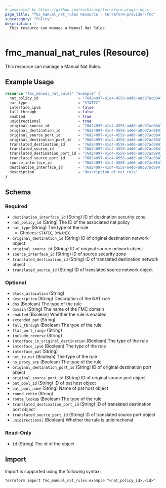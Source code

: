 ```yaml
---
# generated by https://github.com/hashicorp/terraform-plugin-docs
page_title: "fmc_manual_nat_rules Resource - terraform-provider-fmc"
subcategory: "Policy"
description: |-
  This resource can manage a Manual Nat Rules.
---
```


# fmc_manual_nat_rules (Resource)

This resource can manage a Manual Nat Rules.

## Example Usage

```terraform
resource "fmc_manual_nat_rules" "example" {
  nat_policy_id                  = "76d24097-41c4-4558-a4d0-a8c07ac08470"
  nat_type                       = "STATIC"
  interface_ipv6                 = false
  fall_through                   = false
  enabled                        = true
  unidirectional                 = true
  original_source_id             = "76d24097-41c4-4558-a4d0-a8c07ac08470"
  original_destination_id        = "76d24097-41c4-4558-a4d0-a8c07ac08470"
  original_source_port_id        = "76d24097-41c4-4558-a4d0-a8c07ac08470"
  original_destination_port_id   = "76d24097-41c4-4558-a4d0-a8c07ac08470"
  translated_destination_id      = "76d24097-41c4-4558-a4d0-a8c07ac08470"
  translated_source_id           = "76d24097-41c4-4558-a4d0-a8c07ac08470"
  translated_destination_port_id = "76d24097-41c4-4558-a4d0-a8c07ac08470"
  translated_source_port_id      = "76d24097-41c4-4558-a4d0-a8c07ac08470"
  source_interface_id            = "76d24097-41c4-4558-a4d0-a8c07ac08470"
  destination_interface_id       = "76d24097-41c4-4558-a4d0-a8c07ac08470"
  description                    = "description of nat rule"
}
```

<!-- schema generated by tfplugindocs -->
## Schema

### Required

- `destination_interface_id` (String) ID of destination security zone
- `nat_policy_id` (String) The ID of the associated nat policy
- `nat_type` (String) The type of the rule
  - Choices: `STATIC`, `DYNAMIC`
- `original_destination_id` (String) ID of original destination network object
- `original_source_id` (String) ID of original source network object
- `source_interface_id` (String) ID of source security zone
- `translated_destination_id` (String) ID of translated destination network object
- `translated_source_id` (String) ID of translated source network object

### Optional

- `block_allocation` (String)
- `description` (String) Description of the NAT rule
- `dns` (Boolean) The type of the rule
- `domain` (String) The name of the FMC domain
- `enabled` (Boolean) Whether the rule is enabled
- `extended_pat` (String)
- `fall_through` (Boolean) The type of the rule
- `flat_port_range` (String)
- `include_reverse` (String)
- `interface_in_original_destination` (Boolean) The type of the rule
- `interface_ipv6` (Boolean) The type of the rule
- `interface_pat` (String)
- `net_to_net` (Boolean) The type of the rule
- `no_proxy_arp` (Boolean) The type of the rule
- `original_destination_port_id` (String) ID of original destination port object
- `original_source_port_id` (String) ID of original source port object
- `pat_pool_id` (String) ID of pat host object
- `pat_pool_name` (String) Name of pat host object
- `round_robin` (String)
- `route_lookup` (Boolean) The type of the rule
- `translated_destination_port_id` (String) ID of translated destination port object
- `translated_source_port_id` (String) ID of translated source port object
- `unidirectional` (Boolean) Whether the rule is unidirectional

### Read-Only

- `id` (String) The id of the object

## Import

Import is supported using the following syntax:

```shell
terraform import fmc_manual_nat_rules.example "<nat_policy_id>,<id>"
```
